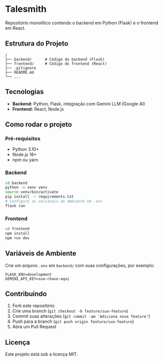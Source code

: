 # Talesmith

Repositório monolítico contendo o backend em Python (Flask) e o frontend em React.

## Estrutura do Projeto

```
/
├── backend/      # Código do backend (Flask)
├── frontend/     # Código do frontend (React)
├── .gitignore
├── README.md
└── ...
```

## Tecnologias

- **Backend:** Python, Flask, integração com Gemini LLM (Google AI)
- **Frontend:** React, Node.js

## Como rodar o projeto

### Pré-requisitos

- Python 3.10+
- Node.js 18+
- npm ou yarn

### Backend

```bash
cd backend
python -m venv venv
source venv/bin/activate
pip install -r requirements.txt
# Configure as variáveis de ambiente em .env
flask run
```

### Frontend

```bash
cd frontend
npm install
npm run dev
```

## Variáveis de Ambiente

Crie um arquivo `.env` em `backend/` com suas configurações, por exemplo:

```
FLASK_ENV=development
GEMINI_API_KEY=sua-chave-aqui
```

## Contribuindo

1. Fork este repositório
2. Crie uma branch (`git checkout -b feature/sua-feature`)
3. Commit suas alterações (`git commit -am 'Adiciona nova feature'`)
4. Push para a branch (`git push origin feature/sua-feature`)
5. Abra um Pull Request

## Licença

Este projeto está sob a licença MIT.